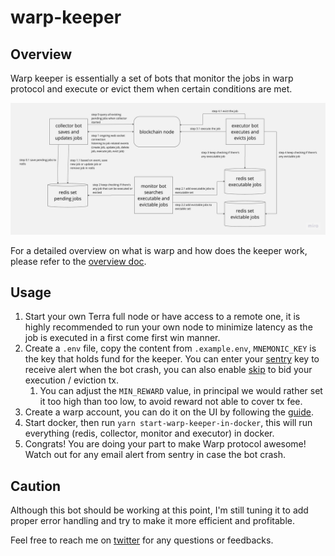 # warp-keeper

## Overview

Warp keeper is essentially a set of bots that monitor the jobs in warp protocol and execute or evict them when certain conditions are met.

![warp flow chart](warp_flow_chart.jpg)

For a detailed overview on what is warp and how does the keeper work, please refer to the [overview doc](OVERVIEW.MD).

## Usage

1. Start your own Terra full node or have access to a remote one, it is highly recommended to run your own node to minimize latency as the job is executed in a first come first win manner.
2. Create a `.env` file, copy the content from `.example.env`, `MNEMONIC_KEY` is the key that holds fund for the keeper. You can enter your [sentry](https://sentry.io/) key to receive alert when the bot crash, you can also enable [skip](https://skip.money/) to bid your execution / eviction tx.
   1. You can adjust the `MIN_REWARD` value, in principal we would rather set it too high than too low, to avoid reward not able to cover tx fee.
3. Create a warp account, you can do it on the UI by following the [guide](https://docs.warp.money/get-started).
4. Start docker, then run `yarn start-warp-keeper-in-docker`, this will run everything (redis, collector, monitor and executor) in docker.
5. Congrats! You are doing your part to make Warp protocol awesome! Watch out for any email alert from sentry in case the bot crash.

## Caution

Although this bot should be working at this point, I'm still tuning it to add proper error handling and try to make it more efficient and profitable.

Feel free to reach me on [twitter](https://twitter.com/llllllluuc) for any questions or feedbacks.
